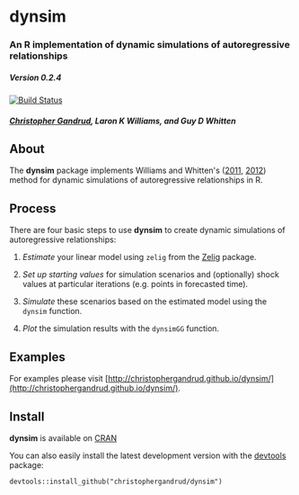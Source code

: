 dynsim
======

### An R implementation of dynamic simulations of autoregressive relationships

##### Version 0.2.4

[![Build Status](https://travis-ci.org/christophergandrud/dynsim.png)](https://travis-ci.org/christophergandrud/dynsim)

##### [Christopher Gandrud](http://christophergandrud.blogspot.com/p/biocontact.html), Laron K Williams, and Guy D Whitten

## About 

The **dynsim** package implements Williams and Whitten's ([2011](http://www.stata-journal.com/article.html?article=st0242), [2012](http://web.missouri.edu/~williamslaro/Williams%20and%20Whitten%202012.pdf)) method for dynamic simulations of autoregressive relationships in R.

## Process 

There are four basic steps to use **dynsim** to create dynamic simulations of autoregressive relationships:

1. *Estimate* your linear model using `zelig` from the [Zelig](http://gking.harvard.edu/zelig) package.

2. *Set up starting values* for simulation scenarios and (optionally) shock values at particular iterations (e.g. points in forecasted time).

3. *Simulate* these scenarios based on the estimated model using the `dynsim` function.

4. *Plot* the simulation results with the `dynsimGG` function.

## Examples 

For examples please visit [http://christophergandrud.github.io/dynsim/](http://christophergandrud.github.io/dynsim/).

## Install

**dynsim** is available on [CRAN](http://cran.r-project.org/web/packages/dynsim/index.html)

You can also easily install the latest development version with the [devtools](http://cran.r-project.org/web/packages/devtools/index.html) package:

```{S}
devtools::install_github("christophergandrud/dynsim")
```
